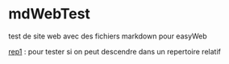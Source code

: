 # mdWebTest
test de site web avec des fichiers markdown pour easyWeb

[rep1](./rep1/README.md) : pour tester si on peut descendre dans un repertoire relatif

